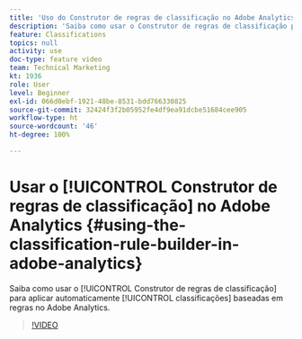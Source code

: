 ```yaml
---
title: 'Uso do Construtor de regras de classificação no Adobe Analytics '
description: 'Saiba como usar o Construtor de regras de classificação para aplicar automaticamente classificações baseadas em regras no Adobe Analytics. '
feature: Classifications
topics: null
activity: use
doc-type: feature video
team: Technical Marketing
kt: 1936
role: User
level: Beginner
exl-id: 066d0ebf-1921-48be-8531-bdd766330825
source-git-commit: 32424f3f2b05952fe4df9ea91dcbe51684cee905
workflow-type: ht
source-wordcount: '46'
ht-degree: 100%

---
```


# Usar o [!UICONTROL Construtor de regras de classificação] no Adobe Analytics {#using-the-classification-rule-builder-in-adobe-analytics}

Saiba como usar o [!UICONTROL Construtor de regras de classificação] para aplicar automaticamente [!UICONTROL classificações] baseadas em regras no Adobe Analytics.

>[!VIDEO](https://video.tv.adobe.com/v/25884?quality=12)
